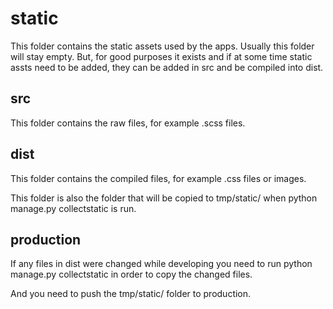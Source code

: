 # static
This folder contains the static assets used by the apps. Usually this folder will stay empty. But, for good purposes it exists and if at some time static assts need to be added, they can be added in src and be compiled into dist.

## src
This folder contains the raw files, for example .scss files.

## dist
This folder contains the compiled files, for example .css files or images. 

This folder is also the folder that will be copied to tmp/static/ when python manage.py collectstatic is run.

## production
If any files in dist were changed while developing you need to run python manage.py collectstatic in order to copy the changed files. 

And you need to push the tmp/static/ folder to production.

